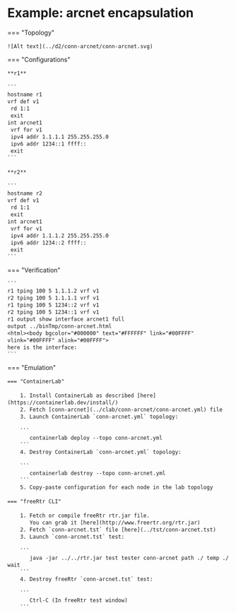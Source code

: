 # Example: arcnet encapsulation

=== "Topology"

    ![Alt text](../d2/conn-arcnet/conn-arcnet.svg)

=== "Configurations"

    **r1**

    ```
    hostname r1
    vrf def v1
     rd 1:1
     exit
    int arcnet1
     vrf for v1
     ipv4 addr 1.1.1.1 255.255.255.0
     ipv6 addr 1234::1 ffff::
     exit
    ```

    **r2**

    ```
    hostname r2
    vrf def v1
     rd 1:1
     exit
    int arcnet1
     vrf for v1
     ipv4 addr 1.1.1.2 255.255.255.0
     ipv6 addr 1234::2 ffff::
     exit
    ```

=== "Verification"

    ```
    r1 tping 100 5 1.1.1.2 vrf v1
    r2 tping 100 5 1.1.1.1 vrf v1
    r1 tping 100 5 1234::2 vrf v1
    r2 tping 100 5 1234::1 vrf v1
    r1 output show interface arcnet1 full
    output ../binTmp/conn-arcnet.html
    <html><body bgcolor="#000000" text="#FFFFFF" link="#00FFFF" vlink="#00FFFF" alink="#00FFFF">
    here is the interface:
    ```

=== "Emulation"

    === "ContainerLab"

        1. Install ContainerLab as described [here](https://containerlab.dev/install/)  
        2. Fetch [conn-arcnet](../clab/conn-arcnet/conn-arcnet.yml) file  
        3. Launch ContainerLab `conn-arcnet.yml` topology:  

        ```
           containerlab deploy --topo conn-arcnet.yml  
        ```
        4. Destroy ContainerLab `conn-arcnet.yml` topology:  

        ```
           containerlab destroy --topo conn-arcnet.yml  
        ```
        5. Copy-paste configuration for each node in the lab topology

    === "freeRtr CLI"

        1. Fetch or compile freeRtr rtr.jar file.  
           You can grab it [here](http://www.freertr.org/rtr.jar)  
        2. Fetch `conn-arcnet.tst` file [here](../tst/conn-arcnet.tst)  
        3. Launch `conn-arcnet.tst` test:  

        ```
           java -jar ../../rtr.jar test tester conn-arcnet path ./ temp ./ wait
        ```
        4. Destroy freeRtr `conn-arcnet.tst` test:  

        ```
           Ctrl-C (In freeRtr test window)
        ```

